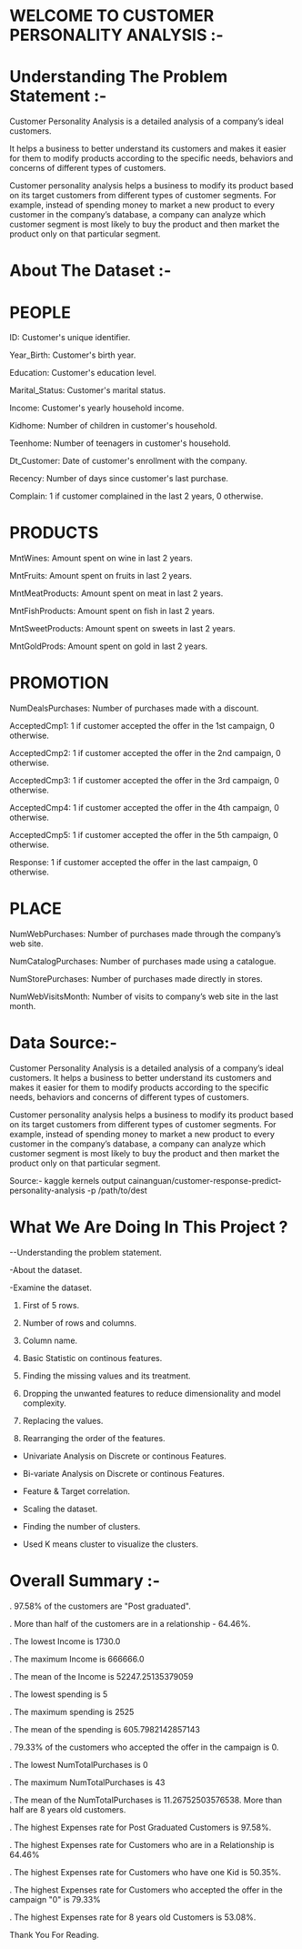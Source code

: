 # WELCOME TO CUSTOMER PERSONALITY ANALYSIS :-
# Understanding The Problem Statement :-
Customer Personality Analysis is a detailed analysis of a company’s ideal customers.

It helps a business to better understand its customers and makes it easier for them to modify products according to the specific needs, behaviors and concerns of different types of customers.

Customer personality analysis helps a business to modify its product based on its target customers from different types of customer segments. For example, instead of spending money to market a new product to every customer in the company’s database, a company can analyze which customer segment is most likely to buy the product and then market the product only on that particular segment.

# About The Dataset :-
# PEOPLE
ID: Customer's unique identifier.

Year_Birth: Customer's birth year.

Education: Customer's education level.

Marital_Status: Customer's marital status.

Income: Customer's yearly household income.

Kidhome: Number of children in customer's household.

Teenhome: Number of teenagers in customer's household.

Dt_Customer: Date of customer's enrollment with the company.

Recency: Number of days since customer's last purchase.

Complain: 1 if customer complained in the last 2 years, 0 otherwise.

# PRODUCTS
MntWines: Amount spent on wine in last 2 years.

MntFruits: Amount spent on fruits in last 2 years.

MntMeatProducts: Amount spent on meat in last 2 years.

MntFishProducts: Amount spent on fish in last 2 years.

MntSweetProducts: Amount spent on sweets in last 2 years.

MntGoldProds: Amount spent on gold in last 2 years.

# PROMOTION
NumDealsPurchases: Number of purchases made with a discount.

AcceptedCmp1: 1 if customer accepted the offer in the 1st campaign, 0 otherwise.

AcceptedCmp2: 1 if customer accepted the offer in the 2nd campaign, 0 otherwise.

AcceptedCmp3: 1 if customer accepted the offer in the 3rd campaign, 0 otherwise.

AcceptedCmp4: 1 if customer accepted the offer in the 4th campaign, 0 otherwise.

AcceptedCmp5: 1 if customer accepted the offer in the 5th campaign, 0 otherwise.

Response: 1 if customer accepted the offer in the last campaign, 0 otherwise.

# PLACE
NumWebPurchases: Number of purchases made through the company’s web site.

NumCatalogPurchases: Number of purchases made using a catalogue.

NumStorePurchases: Number of purchases made directly in stores.

NumWebVisitsMonth: Number of visits to company’s web site in the last month.

# Data Source:-
Customer Personality Analysis is a detailed analysis of a company’s ideal customers. It helps a business to better understand its customers and makes it easier for them to modify products according to the specific needs, behaviors and concerns of different types of customers.

Customer personality analysis helps a business to modify its product based on its target customers from different types of customer segments. For example, instead of spending money to market a new product to every customer in the company’s database, a company can analyze which customer segment is most likely to buy the product and then market the product only on that particular segment.

Source:- kaggle kernels output cainanguan/customer-response-predict-personality-analysis -p /path/to/dest

# What We Are Doing In This Project ?

--Understanding the problem statement.

-About the dataset.

-Examine the dataset.

1. First of 5 rows.

2. Number of rows and columns.

3. Column name.

4. Basic Statistic on continous features.

5. Finding the missing values and its treatment.

6. Dropping the unwanted features to reduce dimensionality and model complexity.

7. Replacing the values.

8. Rearranging the order of the features.

- Univariate Analysis on Discrete or continous Features.

- Bi-variate Analysis on Discrete or continous Features.

- Feature & Target correlation.

- Scaling the dataset.

- Finding the number of clusters.

- Used K means cluster to visualize the clusters.

# Overall Summary :-
. 97.58% of the customers are "Post graduated".

. More than half of the customers are in a relationship - 64.46%.

. The lowest Income is 1730.0

. The maximum Income is 666666.0

. The mean of the Income is 52247.25135379059

. The lowest spending is 5

. The maximum spending is 2525

. The mean of the spending is 605.7982142857143

. 79.33% of the customers who accepted the offer in the campaign is 0.

. The lowest NumTotalPurchases is 0

. The maximum NumTotalPurchases is 43

. The mean of the NumTotalPurchases is 11.26752503576538. More than half are 8 years old customers.

. The highest Expenses rate for Post Graduated Customers is 97.58%.

. The highest Expenses rate for Customers who are in a Relationship is 64.46%

. The highest Expenses rate for Customers who have one Kid is 50.35%.

. The highest Expenses rate for Customers who accepted the offer in the campaign "0" is 79.33%

. The highest Expenses rate for 8 years old Customers is 53.08%.

Thank You For Reading.
